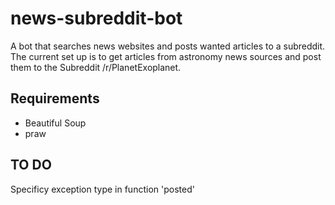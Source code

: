 # news-subreddit-bot
A bot that searches news websites and posts wanted articles to a subreddit. The current set up is to get articles from astronomy news sources and post them to the Subreddit /r/PlanetExoplanet.

## Requirements
- Beautiful Soup
- praw

## TO DO
Specificy exception type in function 'posted'
